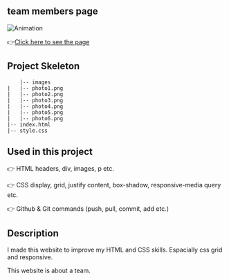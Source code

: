 ## team members page
![Animation](https://github.com/bbluechip/team-members-page/blob/master/images/Animation.gif)


👉[Click here to see the page](https://bbluechip.github.io/team-members-page/)

## Project Skeleton 

```
    |-- images
|   |-- photo1.png
|   |-- photo2.png
|   |-- photo3.png
|   |-- photo4.png
|   |-- photo5.png
|   |-- photo6.png
|-- index.html
|-- style.css
```

## Used in this project
👉 HTML headers, div, images, p etc.

👉 CSS display, grid, justify content, box-shadow, responsive-media query etc.

👉 Github & Git commands (push, pull, commit, add etc.)

## Description
I made this website to improve my HTML and CSS skills. Espacially css grid and responsive.

This website is about  a team.
